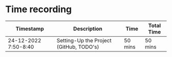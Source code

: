# Time recording

| **Timestamp**        | **Description**                         | **Time** | **Total** Time |
|----------------------|-----------------------------------------|----------|----------------|
| 24-12-2022 7:50-8:40 | Setting-Up the Project (GitHub, TODO's) | 50 mins  | 50 mins        |